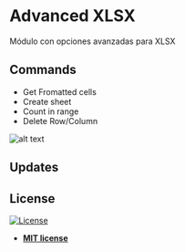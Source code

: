 # Advanced XLSX
Módulo con opciones avanzadas para XLSX

## Commands
<ul class="commands_readme">
    <li>Get Fromatted cells</li>
    <li>Create sheet</li>
    <li>Count in range</li>
    <li>Delete Row/Column</li>
</ul>

![alt text](https://github.com/rocketbot-cl/AdvancedXLSX/blob/master/example/xlsx.jpg)


## Updates



<h2>License</h2>

<p><a href="http://badges.mit-license.org" rel="nofollow"><img src="https://camo.githubusercontent.com/107590fac8cbd65071396bb4d04040f76cde5bde/687474703a2f2f696d672e736869656c64732e696f2f3a6c6963656e73652d6d69742d626c75652e7376673f7374796c653d666c61742d737175617265" alt="License" data-canonical-src="http://img.shields.io/:license-mit-blue.svg?style=flat-square" style="max-width:100%;"></a></p>

<ul>
  <li><strong><a href="http://opensource.org/licenses/mit-license.php" rel="nofollow">MIT license</a></strong></li>
</ul>  

